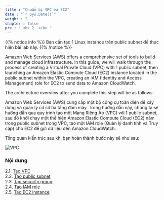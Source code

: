 ```yaml
---
title : "Chuẩn bị VPC và EC2"
date : "`r Sys.Date()`"
weight : 2
chapter : false
pre : " <b> 2. </b> "
---
```


{{% notice info %}}
Bạn cần tạo 1 Linux instance trên public subnet để thực hiện bài lab này.
{{% /notice %}}

Amazon Web Services (AWS) offers a comprehensive set of tools to build and manage cloud infrastructure. In this guide, we will walk through the process of creating a Virtual Private Cloud (VPC) with 1 public subnet, then launching an Amazon Elastic Compute Cloud (EC2) instance located in the public subnet within the VPC, creating an IAM (Identity and Access Management) role for EC2 to send data to Amazon CloudWatch.

The architecture overview after you complete this step will be as follows:

Amazon Web Services (AWS) cung cấp một bộ công cụ toàn diện để xây dựng và quản lý cơ sở hạ tầng đám mây. Trong hướng dẫn này, chúng ta sẽ hướng dẫn qua quy trình tạo một Mạng Riêng Ảo (VPC) với 1 public subnet, sau đó khởi chạy một thể hiện Amazon Elastic Compute Cloud (EC2) nằm trong public subnet trong VPC, tạo một IAM role (Quản lý danh tính và Truy cập) cho EC2 để gửi dữ liệu đến Amazon CloudWatch.

Tổng quan kiến trúc sau khi bạn hoàn thành bước này sẽ như sau:

![VPC](/images/arc-cw-agent-preparation.png)

### Nội dung

2.1. [Tạo VPC](2.1-create-vpc/)\
2.2. [Tạo public subnet](2.2-create-public-subnet/)\
2.3. [Tạo security group](2.3-create-sec-group/)\
2.4. [Tạo IAM role](2.4-create-iam-role/)\
2.5. [Tạo EC2 instance](2.5-create-ec2/)